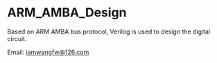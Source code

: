 # ARM_AMBA_Design
Based on ARM AMBA bus protocol, Verilog is used to design the digital circuit.

Email: iamwangfw@126.com
